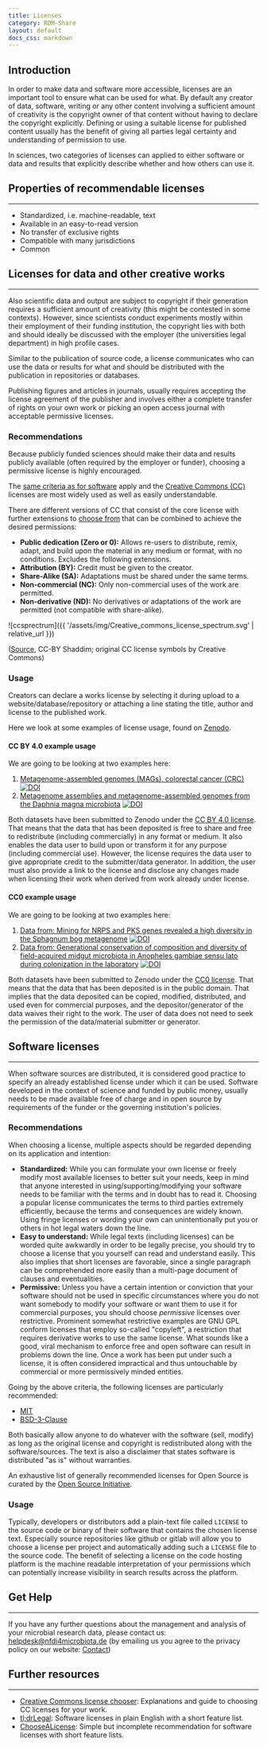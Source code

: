 ```yaml
---
title: Licenses
category: RDM-Share
layout: default
docs_css: markdown
---
```



## Introduction
In order to make data and software more accessible, licenses are an important tool to ensure what can be used for what.
By default any creator of data, software, writing or any other content involving a sufficient amount of creativity is the copyright owner of that content without having to declare the copyright explicitly.
Defining or using a suitable license for published content usually has the benefit of giving all parties legal certainty and understanding of permission to use.

In sciences, two categories of licenses can applied to either software or data and results that explicitly describe whether and how others can use it.

## Properties of recommendable licenses
---
* Standardized, i.e. machine-readable, text
* Available in an easy-to-read version
* No transfer of exclusive rights
* Compatible with many jurisdictions
* Common

## Licenses for data and other creative works
---
Also scientific data and output are subject to copyright if their generation requires a sufficient amount of creativity (this might be contested in some contexts).
However, since scientists conduct experiments mostly within their employment of their funding institution, the copyright lies with both and should ideally be discussed with the employer (the universities legal department) in high profile cases.

Similar to the publication of source code, a license communicates who can use the data or results for what and should be distributed with the publication in repositories or databases.

Publishing figures and articles in journals, usually requires accepting the license agreement of the publisher and involves either a complete transfer of rights on your own work or picking an open access journal with acceptable permissive licenses.


### Recommendations
Because publicly funded sciences should make their data and results publicly available (often required by the employer or funder), choosing a permissive license is highly encouraged.

The [same criteria as for software](#software-licenses) apply and the [Creative Commons (CC)](https://creativecommons.org) licenses are most widely used as well as easily understandable.

There are different versions of CC that consist of the core license with further extensions to [choose from](https://creativecommons.org/choose) that can be combined to achieve the desired permissions:

- **Public dedication (Zero or 0):** Allows re-users to distribute, remix, adapt, and build upon the material in any medium or format, with no conditions. Excludes the following extensions.
- **Attribution (BY):** Credit must be given to the creator.
- **Share-Alike (SA):** Adaptations must be shared under the same terms.
- **Non-commercial (NC):** Only non-commercial uses of the work are permitted.
- **Non-derivative (ND):** No derivatives or adaptations of the work are permitted (not compatible with share-alike).


![ccsprectrum]({{ '/assets/img/Creative_commons_license_spectrum.svg' | relative_url }})

([Source](https://commons.wikimedia.org/wiki/File:Creative_commons_license_spectrum.svg), CC-BY Shaddim; original CC license symbols by Creative Commons)


### Usage
Creators can declare a works license by selecting it during upload to a website/database/repository or attaching a line stating the title, author and license to the published work.

Here we look at some examples of license usage, found on [Zenodo](https://zenodo.org/).

#### CC BY 4.0 example usage
We are going to be looking at two examples here: 
1. [Metagenome-assembled genomes (MAGs), colorectal cancer (CRC)](https://zenodo.org/records/7008911) [![DOI](https://zenodo.org/badge/DOI/10.5281/zenodo.7008911.svg)](https://doi.org/10.5281/zenodo.7008911)
2. [Metagenome assemblies and metagenome-assembled genomes from the Daphnia magna microbiota](https://zenodo.org/records/4435010) [![DOI](https://zenodo.org/badge/DOI/10.5281/zenodo.4435010.svg)](https://doi.org/10.5281/zenodo.4435010)

Both datasets have been submitted to Zenodo under the [CC BY 4.0 license](https://creativecommons.org/licenses/by/4.0/). That means that the data that has been deposited is free to share and free to redistribute (including commercially) in any format or medium. It also enables the data user to build upon or transform it for any purpose (including commercial use). However, the license requires the data user to give appropriate credit to the submitter/data generator. In addition, the user must also provide a link to the license and disclose any changes made when licensing their work when derived from work already under license.

#### CC0 example usage
We are going to be looking at two examples here:
1. [Data from: Mining for NRPS and PKS genes revealed a high diversity in the Sphagnum bog metagenome](https://zenodo.org/records/4976456) [![DOI](https://zenodo.org/badge/DOI/10.5061/dryad.hf56v.svg)](https://doi.org/10.5061/dryad.hf56v)
2. [Data from: Generational conservation of composition and diversity of field-acquired midgut microbiota in Anopheles gambiae sensu lato during colonization in the laboratory](https://zenodo.org/records/5001400) [![DOI](https://zenodo.org/badge/DOI/10.5061/dryad.98jj7gk.svg)](https://doi.org/10.5061/dryad.98jj7gk)

Both datasets have been submitted to Zenodo under the  [CC0 license](https://creativecommons.org/publicdomain/zero/1.0/). That means that the data that has been deposited is in the public domain. That implies that the data deposited can be copied, modified, distributed, and used even for commercial purposes, and the depositor/generator of the data waives their right to the work. The user of data does not need to seek the permission of the data/material submitter or generator.

## Software licenses
---
When software sources are distributed, it is considered good practice to specify an already established license under which it can be used.
Software developed in the context of science and funded by public money, usually needs to be made available free of charge and in open source by requirements of the funder or the governing institution's policies.


### Recommendations
When choosing a license, multiple aspects should be regarded depending on its application and intention:

- **Standardized:** While you can formulate your own license or freely modify most available licenses to better suit your needs, keep in mind that anyone interested in using/supporting/modifying your software needs to be familiar with the terms and in doubt has to read it.
Choosing a popular license communicates the terms to third parties extremely efficiently, because the terms and consequences are widely known.
Using fringe licenses or wording your own can unintentionally put you or others in hot legal waters down the line.
- **Easy to understand:** While legal texts (including licenses) can be worded quite awkwardly in order to be legally precise, you should try to choose a license that you yourself can read and understand easily.
This also implies that short licenses are favorable, since a single paragraph can be comprehended more easily than a multi-page document of clauses and eventualities.
- **Permissive:** Unless you have a certain intention or conviction that your software should not be used in specific circumstances where you do not want somebody to modify your software or want them to use it for commercial purposes, you should choose *permissive* licenses over restrictive.
Prominent somewhat restrictive examples are GNU GPL conform licenses that employ so-called "copyleft", a restriction that requires derivative works to use the same license.
What sounds like a good, viral mechanism to enforce free and open software can result in problems down the line.
Once a work has been put under such a license, it is often considered impractical and thus untouchable by commercial or more permissively minded entities.

Going by the above criteria, the following licenses are particularly recommended:

- [MIT](https://choosealicense.com/licenses/mit/)
- [BSD-3-Clause](https://opensource.org/licenses/BSD-3-Clause)

Both basically allow anyone to do whatever with the software (sell, modify) as long as the original license and copyright is redistributed along with the software/sources.
The text is also a disclaimer that states software is distributed "as is" without warranties.

An exhaustive list of generally recommended licenses for Open Source is curated by the [Open Source Initiative](https://opensource.org/licenses).


### Usage
Typically, developers or distributors add a plain-text file called `LICENSE` to the source code or binary of their software that contains the chosen license text.
Especially source repositories like github or gitlab will allow you to choose a license per project and automatically adding such a `LICENSE` file to the source code.
The benefit of selecting a license on the code hosting platform is the machine readable interpretation of your permissions which can potentially increase visibility in search results across the platform.

## Get Help
---
If you have any further questions about the management and analysis of your microbial research data, please contact us: [helpdesk@nfdi4microbiota.de](mailto:helpdesk@nfdi4microbiota.de) (by emailing us you agree to the privacy policy on our website: [Contact](https://nfdi4microbiota.de/contact-form.html))

## Further resources
---
- [Creative Commons license chooser](https://creativecommons.org/choose): Explanations and guide to choosing CC licenses for your work.
- [tl;drLegal](https://tldrlegal.com/): Software licenses in plain English with a short feature list.
- [ChooseALicense](https://choosealicense.com/licenses/): Simple but incomplete recommendation for software licenses with short feature lists.
